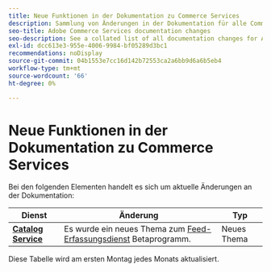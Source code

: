 ```yaml
---
title: Neue Funktionen in der Dokumentation zu Commerce Services
description: Sammlung von Änderungen in der Dokumentation für alle Commerce-Dienste
seo-title: Adobe Commerce Services documentation changes
seo-description: See a collated list of all documentation changes for Adobe Commerce Services and integration services.
exl-id: dcc613e3-955e-4006-9984-bf05289d3bc1
recommendations: noDisplay
source-git-commit: 04b1553e7cc16d142b72553ca2a6bb9d6a6b5eb4
workflow-type: tm+mt
source-wordcount: '66'
ht-degree: 0%

---
```


# Neue Funktionen in der Dokumentation zu Commerce Services

Bei den folgenden Elementen handelt es sich um aktuelle Änderungen an der Dokumentation:

| Dienst | Änderung | Typ |
| -- | -- | -- |
| [**Catalog Service**](../catalog-service/overview.md) | Es wurde ein neues Thema zum [Feed-Erfassungsdienst](https://experienceleague.adobe.com/docs/commerce-merchant-services/catalog-service/feed-ingestion.html) Betaprogramm. | Neues Thema |


Diese Tabelle wird am ersten Montag jedes Monats aktualisiert.
